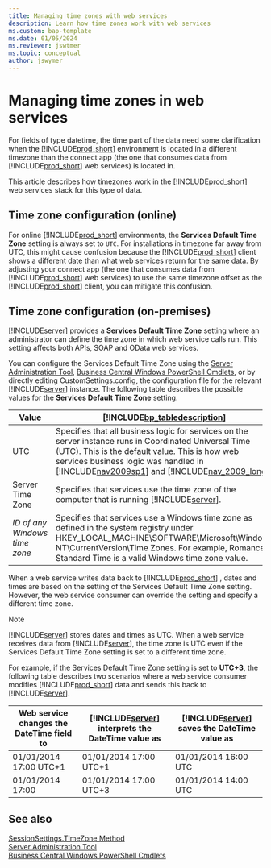 ```yaml
---
title: Managing time zones with web services
description: Learn how time zones work with web services
ms.custom: bap-template
ms.date: 01/05/2024
ms.reviewer: jswtmer
ms.topic: conceptual
author: jswymer
---
```


# Managing time zones in web services 

For fields of type datetime, the time part of the data need some clarification when the [!INCLUDE[prod_short](../developer/includes/prod_short.md)] environment is located in a different timezone than the connect app (the one that consumes data from [!INCLUDE[prod_short](../developer/includes/prod_short.md)] web services) is located in. 

This article describes how timezones work in the [!INCLUDE[prod_short](../developer/includes/prod_short.md)] web services stack for this type of data.

## Time zone configuration (online) 

For online [!INCLUDE[prod_short](../developer/includes/prod_short.md)] environments, the **Services Default Time Zone** setting is always set to `UTC`. For installations in timezone far away from UTC, this might cause confusion because the [!INCLUDE[prod_short](../developer/includes/prod_short.md)] client shows a different date than what web services return for the same data. By adjusting your connect app (the one that consumes data from [!INCLUDE[prod_short](../developer/includes/prod_short.md)] web services) to use the same timezone offset as the [!INCLUDE[prod_short](../developer/includes/prod_short.md)] client, you can mitigate this confusion.

## Time zone configuration (on-premises)

[!INCLUDE[server](../developer/includes/server.md)] provides a **Services Default Time Zone** setting where an administrator can define the time zone in which web service calls run. This setting affects both APIs, SOAP and OData web services. 

You can configure the Services Default Time Zone using the [Server Administration Tool](../administration/administration-tool.md), [Business Central Windows PowerShell Cmdlets](/powershell/business-central/overview), or by directly editing CustomSettings.config, the configuration file for the relevant [!INCLUDE[server](../developer/includes/server.md)] instance. The following table describes the possible values for the **Services Default Time Zone** setting.  
  
|Value|[!INCLUDE[bp_tabledescription](../developer/includes/bp_tabledescription_md.md)]|  
|-----------|---------------------------------------|  
|UTC|Specifies that all business logic for services on the server instance runs in Coordinated Universal Time \(UTC\). This is the default value. This is how web services business logic was handled in [!INCLUDE[nav2009sp1](../developer/includes/nav2009sp1_md.md)] and [!INCLUDE[nav_2009_long](../developer/includes/nav_2009_long_md.md)].|  
|Server Time Zone|Specifies that services use the time zone of the computer that is running [!INCLUDE[server](../developer/includes/server.md)].|  
|*ID of any Windows time zone*|Specifies that services use a Windows time zone as defined in the system registry under HKEY\_LOCAL\_MACHINE\\SOFTWARE\\Microsoft\\Windows NT\\CurrentVersion\\Time Zones. For example, Romance Standard Time is a valid Windows time zone value.|  
  
When a web service writes data back to [!INCLUDE[prod_short](../developer/includes/prod_short.md)] , dates and times are based on the setting of the Services Default Time Zone setting. However, the web service consumer can override the setting and specify a different time zone.  
  
> [!NOTE] 
> [!INCLUDE[server](../developer/includes/server.md)] stores dates and times as UTC. When a web service receives data from [!INCLUDE[server](../developer/includes/server.md)], the time zone is UTC even if the Services Default Time Zone setting is set to a different time zone.  
  
For example, if the Services Default Time Zone setting is set to **UTC+3**, the following table describes two scenarios where a web service consumer modifies [!INCLUDE[prod_short](../developer/includes/prod_short.md)] data and sends this back to [!INCLUDE[server](../developer/includes/server.md)].  
  
|Web service changes the DateTime field to|[!INCLUDE[server](../developer/includes/server.md)] interprets the DateTime value as|[!INCLUDE[server](../developer/includes/server.md)] saves the DateTime value as|  
|-----------|--------------------------------------|----------------------------------------------------------|  
|01/01/2014 17:00 UTC+1|01/01/2014 17:00 UTC+1|01/01/2014 16:00 UTC|  
|01/01/2014 17:00|01/01/2014 17:00 UTC+3|01/01/2014 14:00 UTC|  

## See also  

[SessionSettings.TimeZone Method](../developer/methods-auto/sessionsettings/sessionsettings-timezone-method.md)  
[Server Administration Tool](../administration/administration-tool.md)   
[Business Central Windows PowerShell Cmdlets](/powershell/business-central/overview)
